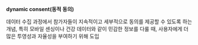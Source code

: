 **dynamic consent(동적 동의)**

데이터 수집 과정에서 참가자들이 지속적이고 세부적으로 동의를 제공할 수 있도록 하는 개념, 특히 모바일 센싱이나 건강 데이터와 같이 민감한 정보를 다룰 때, 사용자에게 더 많은 투영성과 자율성을 부여하기 위해 도입